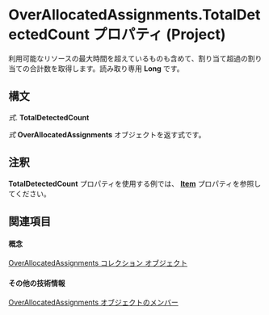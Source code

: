 
# OverAllocatedAssignments.TotalDetectedCount プロパティ (Project)

利用可能なリソースの最大時間を超えているものも含めて、割り当て超過の割り当ての合計数を取得します。読み取り専用 **Long** です。


## 構文

 _式_. **TotalDetectedCount**

 _式_ **OverAllocatedAssignments** オブジェクトを返す式です。


## 注釈

 **TotalDetectedCount** プロパティを使用する例では、 **[Item](5939e712-0abd-cb4b-31fe-ad2fa61835d6.md)** プロパティを参照してください。


## 関連項目


#### 概念


[OverAllocatedAssignments コレクション オブジェクト](b2856ebf-cff2-04a6-53c9-123de09f2a3b.md)
#### その他の技術情報


[OverAllocatedAssignments オブジェクトのメンバー](http://msdn.microsoft.com/library/80ede7eb-20fc-2637-6d2a-636904ee5e79%28Office.15%29.aspx)